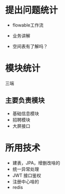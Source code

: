 # 提出问题统计

- flowable工作流

- 业务讲解

- 空间表有了解吗？

# 模块统计
三端
##  主要负责模块
- 基础信息模块
- 招聘模块
- 大屏接口

# 所用技术

- 建表，JPA，增删改啥的
- 统一异常处理
- JWT 接口鉴权
- 注册中心啥的
- redis